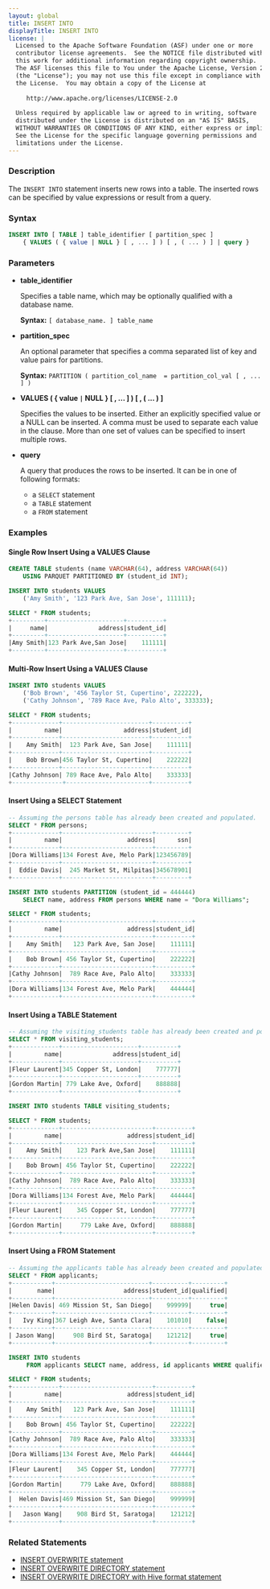 ```yaml
---
layout: global
title: INSERT INTO
displayTitle: INSERT INTO
license: |
  Licensed to the Apache Software Foundation (ASF) under one or more
  contributor license agreements.  See the NOTICE file distributed with
  this work for additional information regarding copyright ownership.
  The ASF licenses this file to You under the Apache License, Version 2.0
  (the "License"); you may not use this file except in compliance with
  the License.  You may obtain a copy of the License at
 
     http://www.apache.org/licenses/LICENSE-2.0
 
  Unless required by applicable law or agreed to in writing, software
  distributed under the License is distributed on an "AS IS" BASIS,
  WITHOUT WARRANTIES OR CONDITIONS OF ANY KIND, either express or implied.
  See the License for the specific language governing permissions and
  limitations under the License.
---
```


### Description

The `INSERT INTO` statement inserts new rows into a table. The inserted rows can be specified by value expressions or result from a query.

### Syntax

```sql
INSERT INTO [ TABLE ] table_identifier [ partition_spec ]
    { VALUES ( { value | NULL } [ , ... ] ) [ , ( ... ) ] | query }
```

### Parameters

* **table_identifier**

    Specifies a table name, which may be optionally qualified with a database name.

    **Syntax:** `[ database_name. ] table_name`

* **partition_spec**

    An optional parameter that specifies a comma separated list of key and value pairs
    for partitions.

    **Syntax:** `PARTITION ( partition_col_name  = partition_col_val [ , ... ] )`

* **VALUES ( { value `|` NULL } [ , ... ] ) [ , ( ... ) ]**

    Specifies the values to be inserted. Either an explicitly specified value or a NULL can be inserted.
    A comma must be used to separate each value in the clause. More than one set of values can be specified to insert multiple rows.

* **query**

    A query that produces the rows to be inserted. It can be in one of following formats:
    * a `SELECT` statement
    * a `TABLE` statement
    * a `FROM` statement

### Examples

#### Single Row Insert Using a VALUES Clause

```sql
CREATE TABLE students (name VARCHAR(64), address VARCHAR(64))
    USING PARQUET PARTITIONED BY (student_id INT);

INSERT INTO students VALUES
    ('Amy Smith', '123 Park Ave, San Jose', 111111);

SELECT * FROM students;
+---------+---------------------+----------+
|     name|              address|student_id|
+---------+---------------------+----------+
|Amy Smith|123 Park Ave,San Jose|    111111|
+---------+---------------------+----------+
```

#### Multi-Row Insert Using a VALUES Clause

```sql
INSERT INTO students VALUES
    ('Bob Brown', '456 Taylor St, Cupertino', 222222),
    ('Cathy Johnson', '789 Race Ave, Palo Alto', 333333);

SELECT * FROM students;
+-------------+------------------------+----------+
|         name|                 address|student_id|
+-------------+------------------------+----------+
|    Amy Smith|  123 Park Ave, San Jose|    111111|
+-------------+------------------------+----------+
|    Bob Brown|456 Taylor St, Cupertino|    222222|
+-------------+------------------------+----------+
|Cathy Johnson| 789 Race Ave, Palo Alto|    333333|
+--------------+-----------------------+----------+
```

#### Insert Using a SELECT Statement

```sql
-- Assuming the persons table has already been created and populated.
SELECT * FROM persons;
+-------------+-------------------------+---------+
|         name|                  address|      ssn|
+-------------+-------------------------+---------+
|Dora Williams|134 Forest Ave, Melo Park|123456789|
+-------------+-------------------------+---------+
|  Eddie Davis|  245 Market St, Milpitas|345678901|
+-------------+-------------------------+---------+

INSERT INTO students PARTITION (student_id = 444444)
    SELECT name, address FROM persons WHERE name = "Dora Williams";

SELECT * FROM students;
+-------------+-------------------------+----------+
|         name|                  address|student_id|
+-------------+-------------------------+----------+
|    Amy Smith|   123 Park Ave, San Jose|    111111|
+-------------+-------------------------+----------+
|    Bob Brown| 456 Taylor St, Cupertino|    222222|
+-------------+-------------------------+----------+
|Cathy Johnson|  789 Race Ave, Palo Alto|    333333|
+-------------+-------------------------+----------+
|Dora Williams|134 Forest Ave, Melo Park|    444444|
+-------------+-------------------------+----------+
```

#### Insert Using a TABLE Statement

```sql
-- Assuming the visiting_students table has already been created and populated.
SELECT * FROM visiting_students;
+-------------+---------------------+----------+
|         name|              address|student_id|
+-------------+---------------------+----------+
|Fleur Laurent|345 Copper St, London|    777777|
+-------------+---------------------+----------+
|Gordon Martin| 779 Lake Ave, Oxford|    888888|
+-------------+---------------------+----------+

INSERT INTO students TABLE visiting_students;

SELECT * FROM students;
+-------------+-------------------------+----------+
|         name|                  address|student_id|
+-------------+-------------------------+----------+
|    Amy Smith|    123 Park Ave,San Jose|    111111|
+-------------+-------------------------+----------+
|    Bob Brown| 456 Taylor St, Cupertino|    222222|
+-------------+-------------------------+----------+
|Cathy Johnson|  789 Race Ave, Palo Alto|    333333|
+-------------+-------------------------+----------+
|Dora Williams|134 Forest Ave, Melo Park|    444444|
+-------------+-------------------------+----------+
|Fleur Laurent|    345 Copper St, London|    777777|
+-------------+-------------------------+----------+
|Gordon Martin|     779 Lake Ave, Oxford|    888888|
+-------------+-------------------------+----------+
```

#### Insert Using a FROM Statement

```sql
-- Assuming the applicants table has already been created and populated.
SELECT * FROM applicants;
+-----------+--------------------------+----------+---------+
|       name|                   address|student_id|qualified|
+-----------+--------------------------+----------+---------+
|Helen Davis| 469 Mission St, San Diego|    999999|     true|
+-----------+--------------------------+----------+---------+
|   Ivy King|367 Leigh Ave, Santa Clara|    101010|    false|
+-----------+--------------------------+----------+---------+
| Jason Wang|     908 Bird St, Saratoga|    121212|     true|
+-----------+--------------------------+----------+---------+

INSERT INTO students
     FROM applicants SELECT name, address, id applicants WHERE qualified = true;

SELECT * FROM students;
+-------------+-------------------------+----------+
|         name|                  address|student_id|
+-------------+-------------------------+----------+
|    Amy Smith|   123 Park Ave, San Jose|    111111|
+-------------+-------------------------+----------+
|    Bob Brown| 456 Taylor St, Cupertino|    222222|
+-------------+-------------------------+----------+
|Cathy Johnson|  789 Race Ave, Palo Alto|    333333|
+-------------+-------------------------+----------+
|Dora Williams|134 Forest Ave, Melo Park|    444444|
+-------------+-------------------------+----------+
|Fleur Laurent|    345 Copper St, London|    777777|
+-------------+-------------------------+----------+
|Gordon Martin|     779 Lake Ave, Oxford|    888888|
+-------------+-------------------------+----------+
|  Helen Davis|469 Mission St, San Diego|    999999|
+-------------+-------------------------+----------+
|   Jason Wang|    908 Bird St, Saratoga|    121212|
+-------------+-------------------------+----------+
```

### Related Statements

* [INSERT OVERWRITE statement](sql-ref-syntax-dml-insert-overwrite-table.html)
* [INSERT OVERWRITE DIRECTORY statement](sql-ref-syntax-dml-insert-overwrite-directory.html)
* [INSERT OVERWRITE DIRECTORY with Hive format statement](sql-ref-syntax-dml-insert-overwrite-directory-hive.html)
